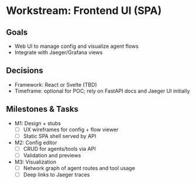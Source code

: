 # Workstream: Frontend UI (SPA)

## Goals
- Web UI to manage config and visualize agent flows
- Integrate with Jaeger/Grafana views

## Decisions
- Framework: React or Svelte (TBD)
- Timeframe: optional for POC; rely on FastAPI docs and Jaeger UI initially

## Milestones & Tasks
- M1: Design + stubs
  - [ ] UX wireframes for config + flow viewer
  - [ ] Static SPA shell served by API
- M2: Config editor
  - [ ] CRUD for agents/tools via API
  - [ ] Validation and previews
- M3: Visualization
  - [ ] Network graph of agent routes and tool usage
  - [ ] Deep links to Jaeger traces
